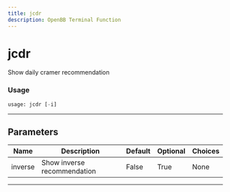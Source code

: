 ```yaml
---
title: jcdr
description: OpenBB Terminal Function
---
```


# jcdr

Show daily cramer recommendation
### Usage 
```python
usage: jcdr [-i]
```
---
## Parameters
| Name | Description | Default | Optional | Choices |
| ---- | ----------- | ------- | -------- | ------- |
| inverse | Show inverse recommendation | False | True | None |
---
